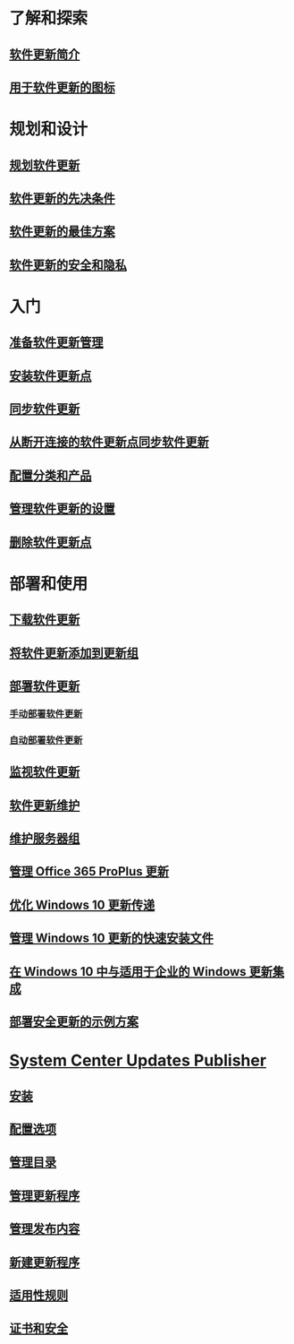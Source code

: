 # 了解和探索
## [软件更新简介](understand/software-updates-introduction.md)
## [用于软件更新的图标](understand/software-updates-icons.md)

# 规划和设计
## [规划软件更新](plan-design/plan-for-software-updates.md)
## [软件更新的先决条件](plan-design/prerequisites-for-software-updates.md)
## [软件更新的最佳方案](plan-design/software-updates-best-practices.md)
## [软件更新的安全和隐私](plan-design/security-and-privacy-for-software-updates.md)

# 入门
## [准备软件更新管理](get-started/prepare-for-software-updates-management.md)
## [安装软件更新点](get-started/install-a-software-update-point.md)
## [同步软件更新](get-started/synchronize-software-updates.md)
## [从断开连接的软件更新点同步软件更新](get-started/synchronize-software-updates-disconnected.md)
## [配置分类和产品](get-started/configure-classifications-and-products.md)
## [管理软件更新的设置](get-started/manage-settings-for-software-updates.md)
## [删除软件更新点](get-started/remove-a-software-update-point.md)

# 部署和使用
## [下载软件更新](deploy-use/download-software-updates.md)

## [将软件更新添加到更新组](deploy-use/add-software-updates-to-an-update-group.md)
## [部署软件更新](deploy-use/deploy-software-updates.md)
### [手动部署软件更新](deploy-use/manually-deploy-software-updates.md)
### [自动部署软件更新](deploy-use/automatically-deploy-software-updates.md)

## [监视软件更新](deploy-use/monitor-software-updates.md)
## [软件更新维护](deploy-use/software-updates-maintenance.md)
## [维护服务器组](deploy-use/service-a-server-group.md)
## [管理 Office 365 ProPlus 更新](deploy-use/manage-office-365-proplus-updates.md)
## [优化 Windows 10 更新传递](deploy-use/optimize-windows-10-update-delivery.md)
## [管理 Windows 10 更新的快速安装文件](deploy-use/manage-express-installation-files-for-windows-10-updates.md)
## [在 Windows 10 中与适用于企业的 Windows 更新集成](deploy-use/integrate-windows-update-for-business-windows-10.md)
## [部署安全更新的示例方案](deploy-use/example-scenario-deploy-monitor-monthly-security-updates.md)

# [System Center Updates Publisher](tools/updates-publisher.md)
## [安装](tools/install-updates-publisher.md)
## [配置选项](tools/updates-publisher-options.md)
## [管理目录](tools/updates-publisher-catalogs.md)
## [管理更新程序](tools/manage-updates-with-updates-publisher.md)
## [管理发布内容](tools/updates-publisher-publications.md)
## [新建更新程序](tools/create-updates-with-updates-publisher.md)
## [适用性规则](tools/updates-publisher-applicability-rules.md)
## [证书和安全](tools/updates-publisher-security.md)

